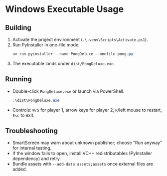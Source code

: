 # Windows Executable Usage

## Building
1. Activate the project environment (`.\.venv\Scripts\Activate.ps1`).
2. Run PyInstaller in one-file mode:
   ```powershell
   uv run pyinstaller --name PongDeluxe --onefile pong.py
   ```
3. The executable lands under `dist/PongDeluxe.exe`.

## Running
- Double-click `PongDeluxe.exe` or launch via PowerShell:
  ```powershell
  .\dist\PongDeluxe.exe
  ```
- Controls: `W/S` for player 1, arrow keys for player 2, `R`/left mouse to restart, `Esc` to exit.

## Troubleshooting
- SmartScreen may warn about unknown publisher; choose "Run anyway" for internal testing.
- If the window fails to open, install VC++ redistributables (PyInstaller dependency) and retry.
- Bundle assets with `--add-data assets;assets` once external files are added.